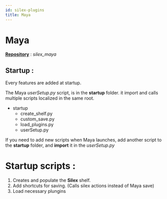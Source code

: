 ```yaml
---
id: silex-plugins
title: Maya
---
```


# Maya 

<u>**Repository**</u> : *silex_maya*

## Startup :

Every features are added at startup. 

The Maya *userSetup.py* script, is in the **startup** folder. it import and calls multiple scripts localized in the same root.

- startup
    - create_shelf.py 
    - custom_save.py
    - load_plugins.py
    - userSetup.py

If you need to add new scripts when Maya launches, add another script to the **startup** folder, and **import** it in the *userSetup.py* 


# Startup scripts :

1. Creates and populate the **Silex** shelf.
2. Add shortcuts for saving. (Calls silex actions instead of Maya save)
3. Load necessary plungins



